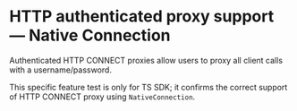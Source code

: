 # HTTP authenticated proxy support — Native Connection

Authenticated HTTP CONNECT proxies allow users to proxy all client calls with a username/password.

This specific feature test is only for TS SDK; it confirms the correct support
of HTTP CONNECT proxy using `NativeConnection`.

